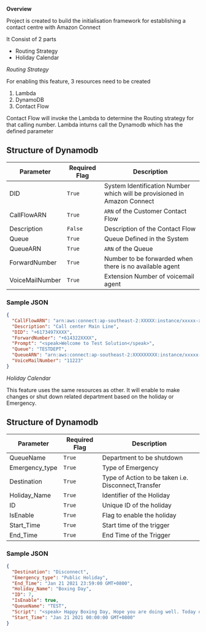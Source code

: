 **Overview**

Project is created to build the initialisation framework for establishing a contact centre with Amazon Connect

It Consist of 2 parts
- Routing Strategy
- Holiday Calendar

*Routing Strategy*

For enabling this feature, 3 resources need to be created
1. Lambda
2. DynamoDB
3. Contact Flow

Contact Flow will invoke the Lambda to determine the Routing strategy for that calling number.
Lambda inturns call the Dynamodb which has the defined parameter

Structure of Dynamodb
----------------------

| Parameter       | Required  Flag | Description                                                              |
| --------------- | -------------- | ------------------------------------------------------------------------ |
| DID             | `True`         | System Identification Number which will be provisioned in Amazon Connect |
| CallFlowARN     | `True`         | `ARN` of the Customer Contact Flow                                       |
| Description     | `False`        | Description of the Contact Flow                                          |
| Queue           | `True`         | Queue Defined in the System                                              |
| QueueARN        | `True`         | `ARN` of the Queue                                                       |
| ForwardNumber   | `True`         | Number to be forwarded when there is no available agent                  |
| VoiceMailNumber | `True`         | Extension Number of voicemail agent                                      |


### Sample JSON

```json
{
  "CallFlowARN": "arn:aws:connect:ap-southeast-2:XXXXX:instance/xxxxx-xxxx-xxxx-xxxx-xxxxx/contact-flow/xxxxx-xxxx-xxxx-xxxx-xxxxx",
  "Description": "Call center Main Line",
  "DID": "+6173497XXXX",
  "ForwardNumber": "+614322XXXX",
  "Prompt": "<speak>Welcome to Test Solution</speak>",
  "Queue": "TESTDEPT",
  "QueueARN": "arn:aws:connect:ap-southeast-2:XXXXXXXXX:instance/xxxxx-xxxx-xxxx-xxxx-xxxxx/queue/xxxx",
  "VoiceMailNumber": "11223"
}
```

*Holiday Calendar*

This feature uses the same resources as other. It will enable to make changes or shut down related department based on the holiday or Emergency.

Structure of Dynamodb
----------------------

| Parameter      | Required  Flag | Description                                         |
| -------------- | -------------- | --------------------------------------------------- |
| QueueName      | `True`         | Department to be shutdown                           |
| Emergency_type | `True`         | Type of Emergency                                   |
| Destination    | `True`         | Type of Action to be taken i.e. Disconnect,Transfer |
| Holiday_Name   | `True`         | Identifier of the Holiday                           |
| ID             | `True`         | Unique ID of the holiday                            |
| IsEnable       | `True`         | Flag to enable the holiday                          |
| Start_Time     | `True`         | Start time of the trigger                           |
| End_Time       | `True`         | End Time of the Trigger                             |


### Sample JSON

```json
{
  "Destination": "Disconnect",
  "Emergency_type": "Public Holiday",
  "End_Time": "Jan 21 2021 23:59:00 GMT+0800",
  "Holiday_Name": "Boxing Day",
  "ID": 7,
  "IsEnable": true,
  "QueueName": "TEST",
  "Script": "<speak> Happy Boxing Day, Hope you are doing well. Today our call center is closed . You can call us tomorrow</speak>",
  "Start_Time": "Jan 21 2021 00:00:00 GMT+0800"
}
```

